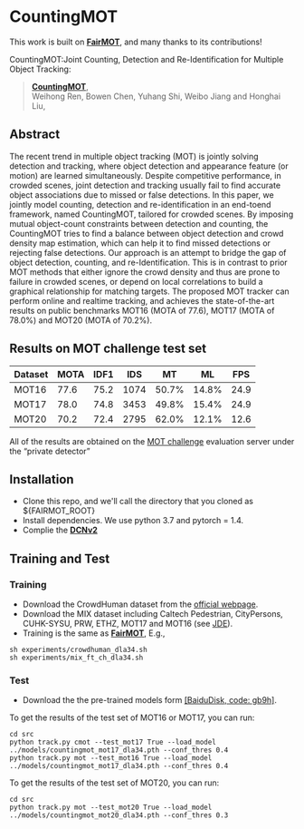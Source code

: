 # CountingMOT

This work is built on [**FairMOT**](https://github.com/ifzhang/FairMOT), and many thanks to its contributions!  

CountingMOT:Joint Counting, Detection and Re-Identification for Multiple Object Tracking:
> [**CountingMOT**](http://arxiv.org/abs/2004.01888),            
> Weihong Ren, Bowen Chen, Yuhang Shi, Weibo Jiang and Honghai Liu,        
> 
## Abstract
The recent trend in multiple object tracking (MOT)
is jointly solving detection and tracking, where object detection
and appearance feature (or motion) are learned simultaneously.
Despite competitive performance, in crowded scenes, joint detection
and tracking usually fail to find accurate object associations
due to missed or false detections. In this paper, we jointly
model counting, detection and re-identification in an end-toend
framework, named CountingMOT, tailored for crowded
scenes. By imposing mutual object-count constraints between
detection and counting, the CountingMOT tries to find a balance
between object detection and crowd density map estimation,
which can help it to find missed detections or rejecting false
detections. Our approach is an attempt to bridge the gap of object
detection, counting, and re-Identification. This is in contrast to
prior MOT methods that either ignore the crowd density and
thus are prone to failure in crowded scenes, or depend on
local correlations to build a graphical relationship for matching
targets. The proposed MOT tracker can perform online and realtime
tracking, and achieves the state-of-the-art results on public
benchmarks MOT16 (MOTA of 77.6), MOT17 (MOTA of 78.0%)
and MOT20 (MOTA of 70.2%).

## Results on MOT challenge test set
| Dataset    |  MOTA | IDF1 | IDS | MT | ML | FPS |
|--------------|-----------|--------|-------|----------|----------|--------|
|MOT16       | 77.6 | 75.2 | 1074 | 50.7% | 14.8% | 24.9 |
|MOT17       | 78.0 | 74.8 | 3453 | 49.8% | 15.4% | 24.9 |
|MOT20       | 70.2 | 72.4 | 2795 | 62.0% | 12.1% | 12.6 |

 All of the results are obtained on the [MOT challenge](https://motchallenge.net) evaluation server under the “private detector” 
 
 ## Installation
* Clone this repo, and we'll call the directory that you cloned as ${FAIRMOT_ROOT}
* Install dependencies. We use python 3.7 and pytorch = 1.4.
* Complie the [**DCNv2**](https://github.com/CharlesShang/DCNv2)

## Training and Test
### Training
* Download the CrowdHuman dataset from the [official webpage](https://www.crowdhuman.org).
* Download the MIX dataset including Caltech Pedestrian, CityPersons, CUHK-SYSU, PRW, ETHZ, MOT17 and MOT16 (see [JDE](https://github.com/Zhongdao/Towards-Realtime-MOT)). 
* Training is the same as [**FairMOT**](https://github.com/ifzhang/FairMOT), E.g., 
```
sh experiments/crowdhuman_dla34.sh
sh experiments/mix_ft_ch_dla34.sh
```
### Test
* Download the the pre-trained models form [[BaiduDisk, code: gb9h]](https://pan.baidu.com/s/1l_r3Lb-TzpeCwNll3S0yvw?pwd=gb9h).

To get the results of the test set of MOT16 or MOT17, you can run:
```
cd src
python track.py cmot --test_mot17 True --load_model ../models/countingmot_mot17_dla34.pth --conf_thres 0.4
python track.py mot --test_mot16 True --load_model ../models/countingmot_mot17_dla34.pth --conf_thres 0.4
```
To get the results of the test set of MOT20, you can run:
```
cd src
python track.py mot --test_mot20 True --load_model ../models/countingmot_mot20_dla34.pth --conf_thres 0.3
```
